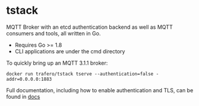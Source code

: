 # tstack

MQTT Broker with an etcd authentication backend as well as MQTT consumers and tools, all written in Go.

* Requires Go >= 1.8
* CLI applications are under the cmd directory


To quickly bring up an MQTT 3.1.1 broker:

```
docker run trafero/tstack tserve --authentication=false -addr=0.0.0.0:1883
```

Full documentation, including how to enable authentication and TLS, can be found in [docs](https://github.com/trafero/tstack/tree/master/docs)
